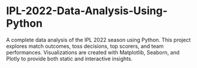 # IPL-2022-Data-Analysis-Using-Python
A complete data analysis of the IPL 2022 season using Python. This project explores match outcomes, toss decisions, top scorers, and team performances. Visualizations are created with Matplotlib, Seaborn, and Plotly to provide both static and interactive insights.
